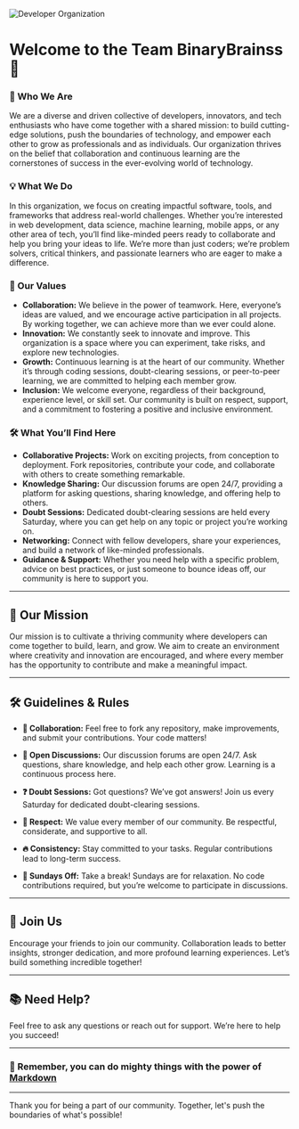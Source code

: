 ![Developer Organization](https://i.postimg.cc/3rBYVJDD/Team-Binary-Brainss.png)

# Welcome to the Team BinaryBrainss 🚀

### 🌟 Who We Are
We are a diverse and driven collective of developers, innovators, and tech enthusiasts who have come together with a shared mission: to build cutting-edge solutions, push the boundaries of technology, and empower each other to grow as professionals and as individuals. Our organization thrives on the belief that collaboration and continuous learning are the cornerstones of success in the ever-evolving world of technology.

### 💡 What We Do
In this organization, we focus on creating impactful software, tools, and frameworks that address real-world challenges. Whether you’re interested in web development, data science, machine learning, mobile apps, or any other area of tech, you’ll find like-minded peers ready to collaborate and help you bring your ideas to life. We’re more than just coders; we’re problem solvers, critical thinkers, and passionate learners who are eager to make a difference.

### 🤝 Our Values
- **Collaboration:** We believe in the power of teamwork. Here, everyone’s ideas are valued, and we encourage active participation in all projects. By working together, we can achieve more than we ever could alone.
- **Innovation:** We constantly seek to innovate and improve. This organization is a space where you can experiment, take risks, and explore new technologies.
- **Growth:** Continuous learning is at the heart of our community. Whether it’s through coding sessions, doubt-clearing sessions, or peer-to-peer learning, we are committed to helping each member grow.
- **Inclusion:** We welcome everyone, regardless of their background, experience level, or skill set. Our community is built on respect, support, and a commitment to fostering a positive and inclusive environment.

### 🛠️ What You’ll Find Here
- **Collaborative Projects:** Work on exciting projects, from conception to deployment. Fork repositories, contribute your code, and collaborate with others to create something remarkable.
- **Knowledge Sharing:** Our discussion forums are open 24/7, providing a platform for asking questions, sharing knowledge, and offering help to others.
- **Doubt Sessions:** Dedicated doubt-clearing sessions are held every Saturday, where you can get help on any topic or project you’re working on.
- **Networking:** Connect with fellow developers, share your experiences, and build a network of like-minded professionals.
- **Guidance & Support:** Whether you need help with a specific problem, advice on best practices, or just someone to bounce ideas off, our community is here to support you.

---

## 🎯 Our Mission
Our mission is to cultivate a thriving community where developers can come together to build, learn, and grow. We aim to create an environment where creativity and innovation are encouraged, and where every member has the opportunity to contribute and make a meaningful impact.

---

## 🛠️ Guidelines & Rules

- **🤝 Collaboration:** Feel free to fork any repository, make improvements, and submit your contributions. Your code matters!
  
- **💬 Open Discussions:** Our discussion forums are open 24/7. Ask questions, share knowledge, and help each other grow. Learning is a continuous process here.
  
- **❓ Doubt Sessions:** Got questions? We’ve got answers! Join us every Saturday for dedicated doubt-clearing sessions.
  
- **🤗 Respect:** We value every member of our community. Be respectful, considerate, and supportive to all.
  
- **🔥 Consistency:** Stay committed to your tasks. Regular contributions lead to long-term success.
  
- **🛌 Sundays Off:** Take a break! Sundays are for relaxation. No code contributions required, but you’re welcome to participate in discussions.

---

## 👥 Join Us

Encourage your friends to join our community. Collaboration leads to better insights, stronger dedication, and more profound learning experiences. Let’s build something incredible together!

---

## 📚 Need Help?
Feel free to ask any questions or reach out for support. We’re here to help you succeed!

---

### 🧙 Remember, you can do mighty things with the power of [Markdown](https://docs.github.com/github/writing-on-github/getting-started-with-writing-and-formatting-on-github/basic-writing-and-formatting-syntax)

---

Thank you for being a part of our community. Together, let's push the boundaries of what's possible!
